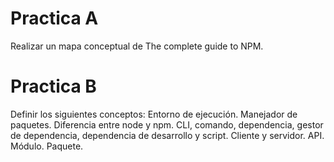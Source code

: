 # Practica A
Realizar un mapa conceptual de The complete guide to NPM.

# Practica B
Definir los siguientes conceptos:
Entorno de ejecución.
Manejador de paquetes.
Diferencia entre node y npm.
CLI, comando, dependencia, gestor de dependencia, dependencia de desarrollo y script.
Cliente y servidor.
API.
Módulo.
Paquete.